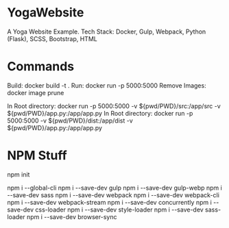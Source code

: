 # YogaWebsite
A Yoga Website Example. Tech Stack: Docker, Gulp, Webpack, Python (Flask), SCSS, Bootstrap, HTML

# Commands
Build: docker build -t <name> .
Run: docker run -p 5000:5000 <name>
Remove Images: docker image prune

In Root directory: docker run -p 5000:5000 -v ${pwd/PWD}/src:/app/src -v ${pwd/PWD}/app.py:/app/app.py <name>
In Root directory: docker run -p 5000:5000 -v ${pwd/PWD}/dist:/app/dist -v ${pwd/PWD}/app.py:/app/app.py <name>


# NPM Stuff
npm init

npm i --global-cli
npm i --save-dev gulp
npm i --save-dev gulp-webp
npm i --save-dev sass
npm i --save-dev webpack
npm i --save-dev webpack-cli
npm i --save-dev webpack-stream
npm i --save-dev concurrently
npm i --save-dev css-loader
npm i --save-dev style-loader
npm i --save-dev sass-loader
npm i --save-dev browser-sync


